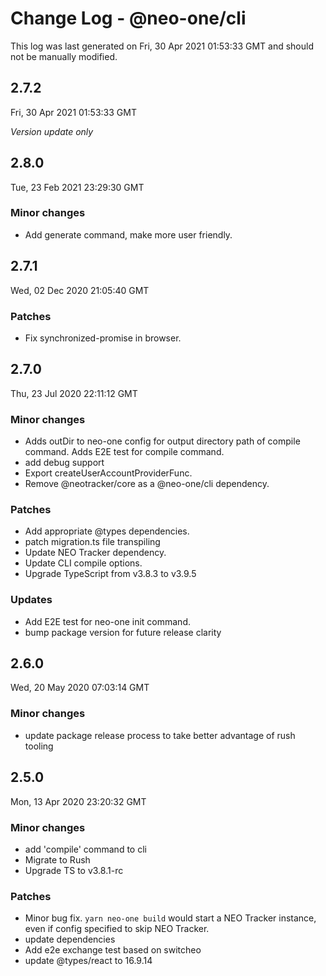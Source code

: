 # Change Log - @neo-one/cli

This log was last generated on Fri, 30 Apr 2021 01:53:33 GMT and should not be manually modified.

## 2.7.2
Fri, 30 Apr 2021 01:53:33 GMT

*Version update only*

## 2.8.0
Tue, 23 Feb 2021 23:29:30 GMT

### Minor changes

- Add generate command, make more user friendly.

## 2.7.1
Wed, 02 Dec 2020 21:05:40 GMT

### Patches

- Fix synchronized-promise in browser.

## 2.7.0
Thu, 23 Jul 2020 22:11:12 GMT

### Minor changes

- Adds outDir to neo-one config for output directory path of compile command. Adds E2E test for compile command.
- add debug support
- Export createUserAccountProviderFunc.
- Remove @neotracker/core as a @neo-one/cli dependency.

### Patches

- Add appropriate @types dependencies.
- patch migration.ts file transpiling
- Update NEO Tracker dependency.
- Update CLI compile options.
- Upgrade TypeScript from v3.8.3 to v3.9.5

### Updates

- Add E2E test for neo-one init command.
- bump package version for future release clarity

## 2.6.0
Wed, 20 May 2020 07:03:14 GMT

### Minor changes

- update package release process to take better advantage of rush tooling

## 2.5.0
Mon, 13 Apr 2020 23:20:32 GMT

### Minor changes

- add 'compile' command to cli
- Migrate to Rush
- Upgrade TS to v3.8.1-rc

### Patches

- Minor bug fix. `yarn neo-one build` would start a NEO Tracker instance, even if config specified to skip NEO Tracker.
- update dependencies
- Add e2e exchange test based on switcheo
- update @types/react to 16.9.14


